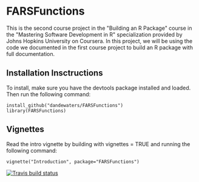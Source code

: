 # FARSFunctions

This is the second course project in the "Building an R Package" course in the "Mastering Software Development in R" specialization provided by Johns Hopkins University on Coursera. In this project, we will be using the code we documented in the first course project to build an R package with full documentation. 

## Installation Insctructions
 
 To install, make sure you have the devtools package installed and loaded. Then run the following command:

```{r installation}
install_github("dandewaters/FARSFunctions")
library(FARSFunctions)
```

## Vignettes

Read the intro vignette by building with vignettes = TRUE and running the following command:

```{r vignettes}
vignette("Introduction", package="FARSFunctions")
```
<!-- badges: start -->
  [![Travis build status](https://travis-ci.com/Mridul0001/FARSFunctions.svg?branch=master)](https://travis-ci.com/Mridul0001/FARSFunctions)
  <!-- badges: end -->
